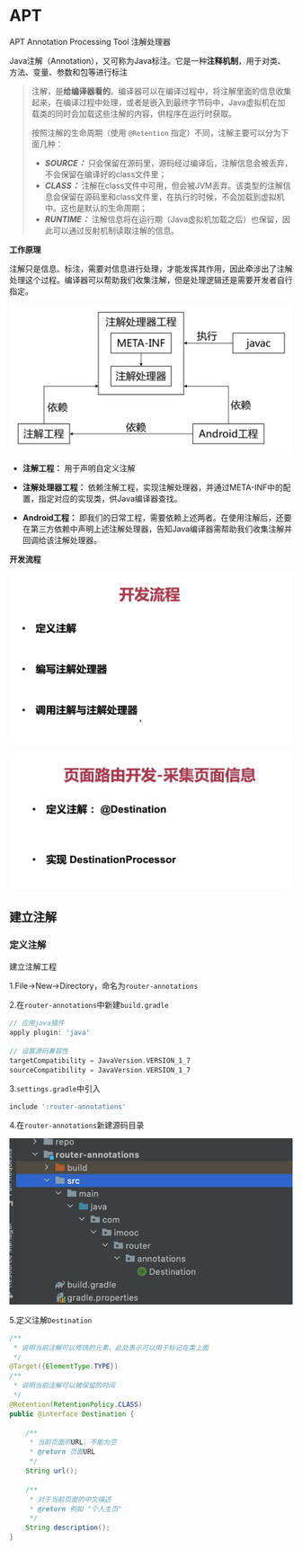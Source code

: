 # APT

APT Annotation Processing Tool 注解处理器

Java注解（Annotation），又可称为Java标注。它是一种**注释机制**，用于对类、方法、变量、参数和包等进行标注

> 注解，是**给编译器看的**。编译器可以在编译过程中，将注解里面的信息收集起来，在编译过程中处理，或者是嵌入到最终字节码中，Java虚拟机在加载类的同时会加载这些注解的内容，供程序在运行时获取。
>
> 按照注解的生命周期（使用 `@Retention` 指定）不同，注解主要可以分为下面几种：
>
> - ***SOURCE：*** 只会保留在源码里，源码经过编译后，注解信息会被丢弃，不会保留在编译好的class文件里；
> - ***CLASS：*** 注解在class文件中可用，但会被JVM丢弃。该类型的注解信息会保留在源码里和class文件里，在执行的时候，不会加载到虚拟机中。这也是默认的生命周期；
> - ***RUNTIME：*** 注解信息将在运行期（Java虚拟机加载之后）也保留，因此可以通过反射机制读取注解的信息。



**工作原理**

注解只是信息、标注，需要对信息进行处理，才能发挥其作用，因此牵涉出了注解处理这个过程。编译器可以帮助我们收集注解，但是处理逻辑还是需要开发者自行指定。

![067](https://github.com/winfredzen/Android-Basic/blob/master/%E8%BF%9B%E9%98%B6/image/067.jpeg)

+ **注解工程：** 用于声明自定义注解
+ **注解处理器工程：** 依赖注解工程，实现注解处理器，并通过META-INF中的配置，指定对应的实现类，供Java编译器查找。

+ **Android工程：** 即我们的日常工程，需要依赖上述两者。在使用注解后，还要在第三方依赖中声明上述注解处理器，告知Java编译器需帮助我们收集注解并回调给该注解处理器。



**开发流程**

![068](https://github.com/winfredzen/Android-Basic/blob/master/%E8%BF%9B%E9%98%B6/image/068.png)

![069](https://github.com/winfredzen/Android-Basic/blob/master/%E8%BF%9B%E9%98%B6/image/069.png)



## 建立注解

### 定义注解

建立注解工程

1.File->New->Directory，命名为`router-annotations`

2.在`router-annotations`中新建`build.gradle`

```groovy
// 应用java插件
apply plugin: 'java'

// 设置源码兼容性
targetCompatibility = JavaVersion.VERSION_1_7
sourceCompatibility = JavaVersion.VERSION_1_7
```

3.`settings.gradle`中引入

```groovy
include ':router-annotations'
```

4.在`router-annotations`新建源码目录

![070](https://github.com/winfredzen/Android-Basic/blob/master/%E8%BF%9B%E9%98%B6/image/070.png)

5.定义注解`Destination`

```java
/**
 * 说明当前注解可以修饰的元素，此处表示可以用于标记在类上面
 */
@Target({ElementType.TYPE})
/**
 * 说明当前注解可以被保留的时间
 */
@Retention(RetentionPolicy.CLASS)
public @interface Destination {

    /**
     * 当前页面的URL，不能为空
     * @return 页面URL
     */
    String url();

    /**
     * 对于当前页面的中文描述
     * @return 例如 "个人主页"
     */
    String description();
}
```

























